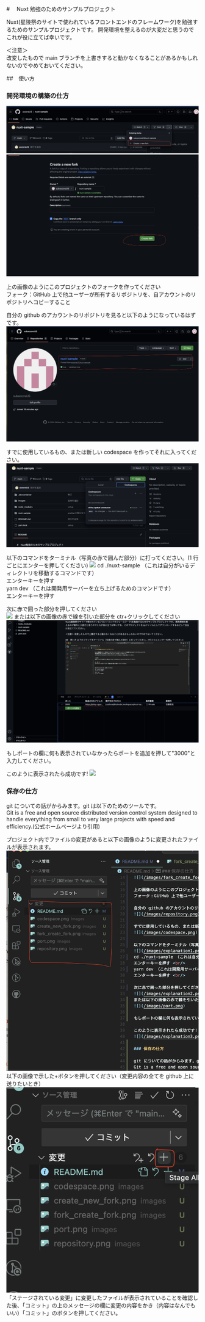 #　 Nuxt 勉強のためのサンプルプロジェクト

Nuxt(星陵祭のサイトで使われているフロントエンドのフレームワーク)を勉強するためのサンプルプロジェクトです。
開発環境を整えるのが大変だと思うのでこれが役に立てば幸いです。<br />

＜注意＞ <br />
改変したもので main ブランチを上書きすると動かなくなることがあるかもしれないのでやめておいてください。<br />

##　使い方

### 開発環境の構築の仕方

![](/images/create_new_fork.png)
![](/images/fork_create_fork.png)

上の画像のようにこのプロジェクトのフォークを作ってください <br/>
フォーク：GitHub 上で他ユーザーが所有するリポジトリを、自アカウントのリポジトリへコピーすること <br />

自分の github のアカウントのリポジトリを見ると以下のようになっているはずです。<br />
![](/images/repository.png)

すでに使用しているもの、または新しい codespace を作ってそれに入ってください。<br/>
![](/images/codespace.png)

以下のコマンドをターミナル（写真の赤で囲んだ部分）に打ってください。(1 行ごとにエンターを押してください)
![](/images/explanation1.png)
cd ./nuxt-sample （これは自分がいるディレクトリを移動するコマンドです）<br/>
エンターキーを押す <br/>
yarn dev （これは開発用サーバーを立ち上げるためのコマンドです）<br/>
エンターキーを押す <br/>

次に赤で囲った部分を押してください<br/>
![](/images/explanation2.png)
または以下の画像の赤で線を引いた部分を ctr+クリックしてください<br/>
![](/images/port.png)

もしポートの欄に何も表示されていなかったらポートを追加を押して"3000"と入力してください。<br/>

このように表示されたら成功です!
![](/images/explanation3.png)

### 保存の仕方

git についての話がからみます。git は以下のためのツールです。<br/>
Git is a free and open source distributed version control system designed to handle everything from small to very large projects with speed and efficiency.(公式ホームページより引用)<br/>

プロジェクト内でファイルの変更があると以下の画像のように変更されたファイルが表示されます。<br/>
![](/images/changed_files.png)
以下の画像で示した+ボタンを押してください（変更内容の全てを github 上に送りたいとき）<br/>
![](/images/stage_changed_files.png)
「ステージされている変更」に変更したファイルが表示されていることを確認した後、「コミット」の上のメッセージの欄に変更の内容をかき（内容はなんでもいい）「コミット」のボタンを押してください。
